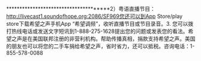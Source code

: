 **************************************2）粤语直播节目：http://livecast1.soundofhope.org:2086/SF969您还可以到App Store/play store下载希望之声手机App “希望调频”，收听直播节目或节目录音。3. 您可以拨打热线电话或发送文字短讯到1-888-275-1628提出您的问题或发表您的看法。希望之声是在美国联邦注册的非营利机构。帮助传播真相，捐款支持希望之声。美国的朋友也可以将您的二手车捐给希望之声，省时省力，还可以抵税。咨询电话：1-855-578-0088